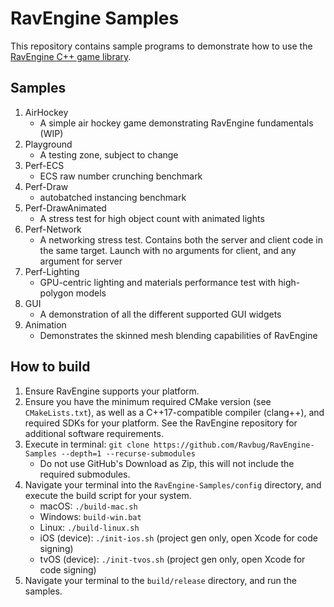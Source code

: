 # RavEngine Samples

This repository contains sample programs to demonstrate how to use the [RavEngine C++ game library](https://github.com/Ravbug/RavEngine).

## Samples
1. AirHockey
   - A simple air hockey game demonstrating RavEngine fundamentals (WIP)
2. Playground
   - A testing zone, subject to change
3. Perf-ECS
   - ECS raw number crunching benchmark
4. Perf-Draw
   - autobatched instancing benchmark
5. Perf-DrawAnimated
   - A stress test for high object count with animated lights
6. Perf-Network
   - A networking stress test. Contains both the server and client code in the same target. Launch with no arguments for client, and any argument for server
7. Perf-Lighting
   - GPU-centric lighting and materials performance test with high-polygon models
8. GUI
   - A demonstration of all the different supported GUI widgets
9. Animation
   - Demonstrates the skinned mesh blending capabilities of RavEngine

## How to build
1. Ensure RavEngine supports your platform.
2. Ensure you have the minimum required CMake version (see `CMakeLists.txt`), as well as a C++17-compatible compiler (clang++), and required SDKs for your platform. See the RavEngine repository for additional software requirements.  
3. Execute in terminal: `git clone https://github.com/Ravbug/RavEngine-Samples --depth=1 --recurse-submodules` 
   - Do not use GitHub's Download as Zip, this will not include the required submodules.
4. Navigate your terminal into the `RavEngine-Samples/config` directory, and execute the build script for your system.
   - macOS: `./build-mac.sh`
   - Windows: `build-win.bat`
   - Linux: `./build-linux.sh`
   - iOS (device): `./init-ios.sh`   (project gen only, open Xcode for code signing)
   - tvOS (device): `./init-tvos.sh` (project gen only, open Xcode for code signing)
5. Navigate your terminal to the `build/release` directory, and run the samples.
